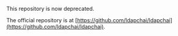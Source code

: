 This repository is now deprecated.

The official repository is at [https://github.com/ldapchai/ldapchai](https://github.com/ldapchai/ldapchai).
